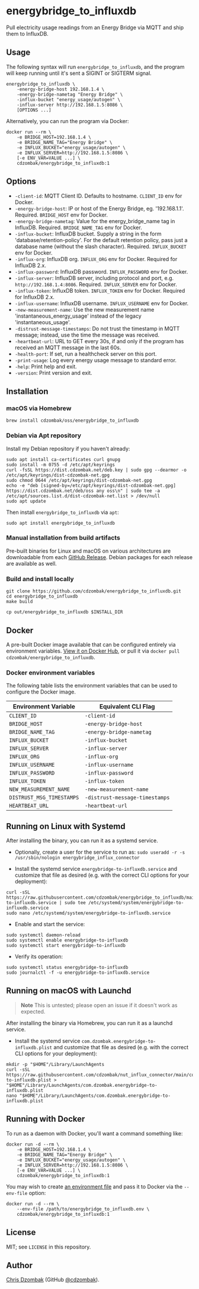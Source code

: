 # energybridge_to_influxdb

Pull electricity usage readings from an Energy Bridge via MQTT and ship them to InfluxDB.

## Usage

The following syntax will run `energybridge_to_influxdb`, and the program will keep running until it's sent a SIGINT or SIGTERM signal.

```text
energybridge_to_influxdb \
    -energy-bridge-host 192.168.1.4 \
    -energy-bridge-nametag "Energy Bridge" \
    -influx-bucket "energy_usage/autogen" \
    -influx-server http://192.168.1.5:8086 \
    [OPTIONS ...]
```

Alternatively, you can run the program via Docker:

```shell
docker run --rm \
    -e BRIDGE_HOST=192.168.1.4 \
    -e BRIDGE_NAME_TAG="Energy Bridge" \
    -e INFLUX_BUCKET="energy_usage/autogen" \
    -e INFLUX_SERVER=http://192.168.1.5:8086 \
    [-e ENV_VAR=VALUE ...] \
    cdzombak/energybridge_to_influxdb:1
```

## Options

* `-client-id`: MQTT Client ID. Defaults to hostname. `CLIENT_ID` env for Docker.
* `-energy-bridge-host`: IP or host of the Energy Bridge, eg. '192.168.1.1'. Required. `BRIDGE_HOST` env for Docker.
* `-energy-bridge-nametag`: Value for the energy_bridge_name tag in InfluxDB. Required. `BRIDGE_NAME_TAG` env for Docker.
* `-influx-bucket`: InfluxDB bucket. Supply a string in the form 'database/retention-policy'. For the default retention policy, pass just a database name (without the slash character). Required. `INFLUX_BUCKET` env for Docker.
* `-influx-org`: InfluxDB org. `INFLUX_ORG` env for Docker. Required for InfluxDB 2.x.
* `-influx-password`: InfluxDB password. `INFLUX_PASSWORD` env for Docker.
* `-influx-server`: InfluxDB server, including protocol and port, e.g. `http://192.168.1.4:8086`. Required. `INFLUX_SERVER` env for Docker.
* `-influx-token`: InfluxDB token. `INFLUX_TOKEN` env for Docker. Required for InfluxDB 2.x.
* `-influx-username`: InfluxDB username. `INFLUX_USERNAME` env for Docker.
* `-new-measurement-name`: Use the new measurement name 'instantaneous_energy_usage' instead of the legacy 'instantaneous_usage'.
* `-distrust-message-timestamps`: Do not trust the timestamp in MQTT message; instead, use the time the message was received.
* `-heartbeat-url`: URL to GET every 30s, if and only if the program has received an MQTT message in the last 60s.
* `-health-port`: If set, run a healthcheck server on this port.
* `-print-usage`: Log every energy usage message to standard error.
* `-help`: Print help and exit.
* `-version`: Print version and exit.

## Installation

### macOS via Homebrew

```shell
brew install cdzombak/oss/energybridge_to_influxdb
```

### Debian via Apt repository

Install my Debian repository if you haven't already:

```shell
sudo apt install ca-certificates curl gnupg
sudo install -m 0755 -d /etc/apt/keyrings
curl -fsSL https://dist.cdzombak.net/deb.key | sudo gpg --dearmor -o /etc/apt/keyrings/dist-cdzombak-net.gpg
sudo chmod 0644 /etc/apt/keyrings/dist-cdzombak-net.gpg
echo -e "deb [signed-by=/etc/apt/keyrings/dist-cdzombak-net.gpg] https://dist.cdzombak.net/deb/oss any oss\n" | sudo tee -a /etc/apt/sources.list.d/dist-cdzombak-net.list > /dev/null
sudo apt update
```

Then install `energybridge_to_influxdb` via `apt`:

```shell
sudo apt install energybridge_to_influxdb
```

### Manual installation from build artifacts

Pre-built binaries for Linux and macOS on various architectures are downloadable from each [GitHub Release](https://github.com/cdzombak/energybridge_to_influxdb/releases). Debian packages for each release are available as well.

### Build and install locally

```shell
git clone https://github.com/cdzombak/energybridge_to_influxdb.git
cd energybridge_to_influxdb
make build

cp out/energybridge_to_influxdb $INSTALL_DIR
```

## Docker

A pre-built Docker image available that can be configured entirely via environment variables. [View it on Docker Hub](https://hub.docker.com/r/cdzombak/energybridge_to_influxdb), or pull it via `docker pull cdzombak/energybridge_to_influxdb`.

### Docker environment variables

The following table lists the environment variables that can be used to configure the Docker image.

| Environment Variable      | Equivalent CLI Flag            |
|---------------------------|--------------------------------|
| `CLIENT_ID`               | `-client-id`                   |
| `BRIDGE_HOST`             | `-energy-bridge-host`          |
| `BRIDGE_NAME_TAG`         | `-energy-bridge-nametag`       |
| `INFLUX_BUCKET`           | `-influx-bucket`               |
| `INFLUX_SERVER`           | `-influx-server`               |
| `INFLUX_ORG`              | `-influx-org`                  |
| `INFLUX_USERNAME`         | `-influx-username`             |
| `INFLUX_PASSWORD`         | `-influx-password`             |
| `INFLUX_TOKEN`            | `-influx-token`                |
| `NEW_MEASUREMENT_NAME`    | `-new-measurement-name`        |
| `DISTRUST_MSG_TIMESTAMPS` | `-distrust-message-timestamps` |
| `HEARTBEAT_URL`           | `-heartbeat-url`               |

## Running on Linux with Systemd

After installing the binary, you can run it as a systemd service.

- Optionally, create a user for the service to run as: `sudo useradd -r -s /usr/sbin/nologin energybridge_influx_connector`

- Install the systemd service `energybridge-to-influxdb.service` and customize that file as desired (e.g. with the correct CLI options for your deployment):
```shell
curl -sSL https://raw.githubusercontent.com/cdzombak/energybridge_to_influxdb/main/energybridge-to-influxdb.service | sudo tee /etc/systemd/system/energybridge-to-influxdb.service
sudo nano /etc/systemd/system/energybridge-to-influxdb.service
```
- Enable and start the service:
```shell
sudo systemctl daemon-reload
sudo systemctl enable energybridge-to-influxdb
sudo systemctl start energybridge-to-influxdb
```
- Verify its operation:
```shell
sudo systemctl status energybridge-to-influxdb
sudo journalctl -f -u energybridge-to-influxdb.service
```

## Running on macOS with Launchd

> **Note**
> This is untested; please open an issue if it doesn't work as expected.

After installing the binary via Homebrew, you can run it as a launchd service.
- Install the systemd service `com.dzombak.energybridge-to-influxdb.plist` and customize that file as desired (e.g. with the correct CLI options for your deployment):
```shell
mkdir -p "$HOME"/Library/LaunchAgents
curl -sSL https://raw.githubusercontent.com/cdzombak/nut_influx_connector/main/com.dzombak.energybridge-to-influxdb.plist > "$HOME"/Library/LaunchAgents/com.dzombak.energybridge-to-influxdb.plist
nano "$HOME"/Library/LaunchAgents/com.dzombak.energybridge-to-influxdb.plist
```

## Running with Docker

To run as a daemon with Docker, you'll want a command something like:

```shell
docker run -d --rm \
    -e BRIDGE_HOST=192.168.1.4 \
    -e BRIDGE_NAME_TAG="Energy Bridge" \
    -e INFLUX_BUCKET="energy_usage/autogen" \
    -e INFLUX_SERVER=http://192.168.1.5:8086 \
    [-e ENV_VAR=VALUE ...] \
    cdzombak/energybridge_to_influxdb:1
```

You may wish to create [an environment file](https://docs.docker.com/engine/reference/commandline/run/#env) and pass it to Docker via the `--env-file` option:

```shell
docker run -d --rm \
    --env-file /path/to/energybridge_to_influxdb.env \
    cdzombak/energybridge_to_influxdb:1
```

## License

MIT; see `LICENSE` in this repository.

## Author

[Chris Dzombak](https://www.dzombak.com) (GitHub [@cdzombak](https://github.com/cdzombak)).
